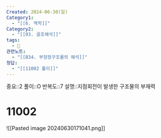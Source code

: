 ```yaml
---
Created: 2024-06-30(일)
Category1:
  - "[[6. 역학]]"
Category2:
  - "[[03. 골조해석]]"
tags:
  - 🧮
관련노트:
  - "[[B34. 부정정구조물의 해석]]"
정답:
  - "[[11002 풀이]]"
---
```

중요::2
풀이::O
반복도::7
설명::지점회전이 발생한 구조물의 부재력
#  11002

![[Pasted image 20240630171041.png]]